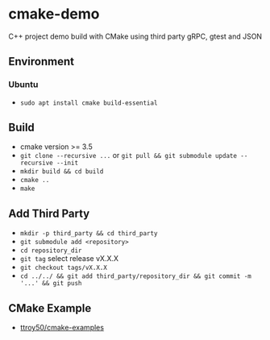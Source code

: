 # cmake-demo
C++ project demo build with CMake using third party gRPC, gtest and JSON

## Environment
### Ubuntu
 * `sudo apt install cmake build-essential`

## Build
 * cmake version >= 3.5
 * `git clone --recursive ...`
 or `git pull && git submodule update --recursive --init`
 * `mkdir build && cd build`
 * `cmake ..`
 * `make`

## Add Third Party
 * `mkdir -p third_party && cd third_party`
 * `git submodule add <repository>`
 * `cd repository_dir`
 * `git tag` select release vX.X.X
 * `git checkout tags/vX.X.X`
 * `cd ../../ && git add third_party/repository_dir && git commit -m '...' && git push`

## CMake Example
 * [ttroy50/cmake-examples](https://github.com/ttroy50/cmake-examples)